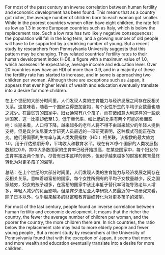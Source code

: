  For most of the past century an inverse correlation between human fertility and economic development has been found. This means that as a country got richer, the average number of children born to each woman got smaller. While in the poorest countries women often have eight children, the rate fell as low as 1.3 in some European countries such as Italy, which is below the replacement rate. Such a low rate has two likely negative consequences: the population will fall in the long term, and a growing number of old people will have to be supported by a shrinking number of young. But a recent study by researchers from Pennsylvania University suggests that this pattern may be changing. They related countries’ fertility rates to their human development index (HDI), a figure with a maximum value of 1.0, which assesses life expectancy, average income and education level. Over 20 countries now have an HDI of more than 0.9, and in a majority of these the fertility rate has started to increase, and in some is approaching two children per woman. Although there are exceptions such as Japan, it appears that ever higher levels of wealth and education eventually translate into a desire for more children. 

在上个世纪的大部分时间里，人们发现人类的生育能力与经济发展之间存在反相关关系。这意味着，随着一个国家变得更加富裕，每个女性所生的平均子女数量也随之减少。在最贫穷的国家中，妇女通常有八个孩子，而在诸如意大利这样的一些欧洲国家，这一比率却低至1.3，低于替代率。如此低的比率有两个可能的负面影响：长期来看，人口将下降，越来越多的老年人将不得不由越来越少的年轻人提供支持。但是宾夕法尼亚大学研究人员最近的一项研究表明，这种模式可能正在改变。他们将国家的生育率与其人类发展指数（HDI）相关联，该指数的最大值为1.0，用于评估预期寿命，平均收入和教育水平。现在有20多个国家的人类发展指数超过0.9，其中大多数国家的生育率已经开始提高，在某些国家中，每个妇女的生育率接近两个孩子。尽管有日本这样的例外，但似乎越来越多的财富和教育最终转化为对更多孩子的渴望。

总结：在上个世纪的大部分时间里，人们发现人类的生育能力与经济发展之间存在反相关关系。意味着越富裕的国家，每个女性所拥有的平均子女数量越少，反之国家越穷，妇女的孩子越多，在富裕的国家中该比率低于替代率可能导致老年人增多，年轻人减少的负面影响，但是宾夕法尼亚大学研究人员最近的一项研究来看，除了日本以外，似乎越来越多的财富和教育最终转化为对更多孩子的渴望。



For most of the last century, people found an inverse correlation between human fertility and economic development. It means that the richer the country, the fewer the average number of children per woman, and the poorer the country, the more children there are. In rich countries, the ratio below the replacement rate may lead to more elderly people and fewer young people , But a recent study by researchers at the University of Pennsylvania found that with the exception of Japan, it seems that more and more wealth and education eventually translate into a desire for more children.



